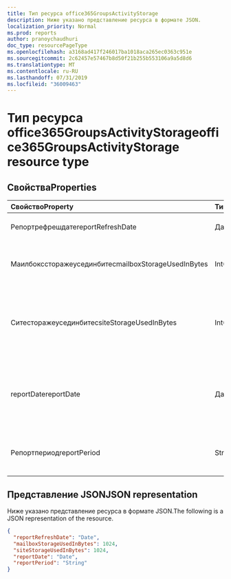 ```yaml
---
title: Тип ресурса office365GroupsActivityStorage
description: Ниже указано представление ресурса в формате JSON.
localization_priority: Normal
ms.prod: reports
author: pranoychaudhuri
doc_type: resourcePageType
ms.openlocfilehash: a3168ad417f246017ba1018aca265ec0363c951e
ms.sourcegitcommit: 2c62457e57467b8d50f21b255b553106a9a5d8d6
ms.translationtype: MT
ms.contentlocale: ru-RU
ms.lasthandoff: 07/31/2019
ms.locfileid: "36009463"
---
```

# <a name="office365groupsactivitystorage-resource-type"></a><span data-ttu-id="fe3b2-103">Тип ресурса office365GroupsActivityStorage</span><span class="sxs-lookup"><span data-stu-id="fe3b2-103">office365GroupsActivityStorage resource type</span></span>

## <a name="properties"></a><span data-ttu-id="fe3b2-104">Свойства</span><span class="sxs-lookup"><span data-stu-id="fe3b2-104">Properties</span></span>

| <span data-ttu-id="fe3b2-105">Свойство</span><span class="sxs-lookup"><span data-stu-id="fe3b2-105">Property</span></span>                  | <span data-ttu-id="fe3b2-106">Тип</span><span class="sxs-lookup"><span data-stu-id="fe3b2-106">Type</span></span>   | <span data-ttu-id="fe3b2-107">Описание</span><span class="sxs-lookup"><span data-stu-id="fe3b2-107">Description</span></span>                              |
| :------------------------ | :----- | ---------------------------------------- |
| <span data-ttu-id="fe3b2-108">Репортрефрешдате</span><span class="sxs-lookup"><span data-stu-id="fe3b2-108">reportRefreshDate</span></span>         | <span data-ttu-id="fe3b2-109">Дата</span><span class="sxs-lookup"><span data-stu-id="fe3b2-109">Date</span></span>   | <span data-ttu-id="fe3b2-110">Самая поздняя дата контента.</span><span class="sxs-lookup"><span data-stu-id="fe3b2-110">The latest date of the content.</span></span>          |
| <span data-ttu-id="fe3b2-111">Маилбокссторажеусединбитес</span><span class="sxs-lookup"><span data-stu-id="fe3b2-111">mailboxStorageUsedInBytes</span></span> | <span data-ttu-id="fe3b2-112">Int64</span><span class="sxs-lookup"><span data-stu-id="fe3b2-112">Int64</span></span>  | <span data-ttu-id="fe3b2-113">Хранилище, используемое в почтовом ящике группы.</span><span class="sxs-lookup"><span data-stu-id="fe3b2-113">The storage used in group mailbox.</span></span>       |
| <span data-ttu-id="fe3b2-114">Ситесторажеусединбитес</span><span class="sxs-lookup"><span data-stu-id="fe3b2-114">siteStorageUsedInBytes</span></span>    | <span data-ttu-id="fe3b2-115">Int64</span><span class="sxs-lookup"><span data-stu-id="fe3b2-115">Int64</span></span>  | <span data-ttu-id="fe3b2-116">Хранилище, используемое в библиотеке документов SharePoint.</span><span class="sxs-lookup"><span data-stu-id="fe3b2-116">The storage used in SharePoint document library.</span></span> |
| <span data-ttu-id="fe3b2-117">reportDate</span><span class="sxs-lookup"><span data-stu-id="fe3b2-117">reportDate</span></span>                | <span data-ttu-id="fe3b2-118">Дата</span><span class="sxs-lookup"><span data-stu-id="fe3b2-118">Date</span></span>   | <span data-ttu-id="fe3b2-119">Дата моментального снимка хранилища для Exchange и SharePoint.</span><span class="sxs-lookup"><span data-stu-id="fe3b2-119">The snapshot date for Exchange and SharePoint used storage.</span></span> |
| <span data-ttu-id="fe3b2-120">Репортпериод</span><span class="sxs-lookup"><span data-stu-id="fe3b2-120">reportPeriod</span></span>              | <span data-ttu-id="fe3b2-121">String</span><span class="sxs-lookup"><span data-stu-id="fe3b2-121">String</span></span> | <span data-ttu-id="fe3b2-122">Количество дней, охватываемых отчетом.</span><span class="sxs-lookup"><span data-stu-id="fe3b2-122">The number of days the report covers.</span></span>    |

## <a name="json-representation"></a><span data-ttu-id="fe3b2-123">Представление JSON</span><span class="sxs-lookup"><span data-stu-id="fe3b2-123">JSON representation</span></span>

<span data-ttu-id="fe3b2-124">Ниже указано представление ресурса в формате JSON.</span><span class="sxs-lookup"><span data-stu-id="fe3b2-124">The following is a JSON representation of the resource.</span></span>

<!-- {
  "blockType": "resource",
  "@odata.type": "microsoft.graph.office365GroupsActivityStorage"
} -->

```json
{
  "reportRefreshDate": "Date", 
  "mailboxStorageUsedInBytes": 1024, 
  "siteStorageUsedInBytes": 1024, 
  "reportDate": "Date", 
  "reportPeriod": "String"
}
```
